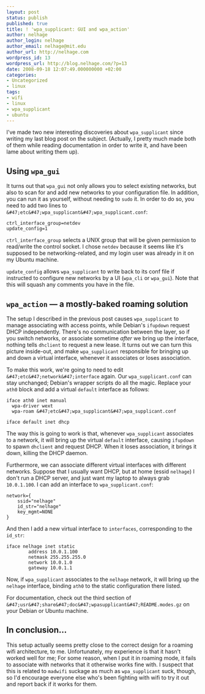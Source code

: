 ```yaml
---
layout: post
status: publish
published: true
title: ! 'wpa_supplicant: GUI and wpa_action'
author: nelhage
author_login: nelhage
author_email: nelhage@mit.edu
author_url: http://nelhage.com
wordpress_id: 13
wordpress_url: http://blog.nelhage.com/?p=13
date: 2008-09-18 12:07:49.000000000 +02:00
categories:
- Uncategorized
- linux
tags:
- wifi
- linux
- wpa_supplicant
- ubuntu
---
```

I've made two new interesting discoveries about `wpa_supplicant` since
writing my last blog post on the subject. (Actually, I pretty much
made both of them while reading documentation in order to write it,
and have been lame about writing them up).

Using `wpa_gui`
--------------

It turns out that `wpa_gui` not only allows you to select existing
networks, but also to scan for and add new networks to your
configuration file. In addition, you can run it as yourself, without
needing to `sudo` it. In order to do so, you need to add two lines to
`&#47;etc&#47;wpa_supplicant&#47;wpa_supplicant.conf`:

    ctrl_interface_group=netdev
    update_config=1

`ctrl_interface_group` selects a UNIX group that will be given
permission to read&#47;write the control socket. I chose `netdev` because
it seems like it's supposed to be networking-related, and my login
user was already in it on my Ubuntu machine.

`update_config` allows `wpa_supplicant` to write back to its conf file
if instructed to configure new networks by a UI (`wpa_cli` or
`wpa_gui`). Note that this will squash any comments you have in the
file.

`wpa_action` &mdash; a mostly-baked roaming solution
----------------------------------------------

The setup I described in the previous post causes `wpa_supplicant` to
manage associating with access points, while Debian's `ifupdown`
request DHCP independently. There's no communication between the
layer, so if you switch networks, or associate sometime _after_ we
bring up the interface, nothing tells `dhclient` to request a new
lease. It turns out we can turn this picture inside-out, and make
`wpa_supplicant` responsible for bringing up and down a virtual
interface, whenever it associates or loses association.

To make this work, we're going to need to edit
`&#47;etc&#47;network&#47;interface` again. Our `wpa_supplicant.conf` can stay
unchanged; Debian's wrapper scripts do all the magic. Replace your
`ath0` block and add a virtual `default` interface as follows:

    iface ath0 inet manual
      wpa-driver wext
      wpa-roam &#47;etc&#47;wpa_supplicant&#47;wpa_supplicant.conf
    
    iface default inet dhcp

The way this is going to work is that, whenever `wpa_supplicant`
associates to a network, it will bring up the virtual `default`
interface, causing `ifupdown` to spawn `dhclient` and request
DHCP. When it loses association, it brings it down, killing the DHCP
daemon.

Furthermore, we can associate different virtual interfaces with
different networks. Suppose that I usually want DHCP, but at home
(essid `nelhage`) I don't run a DHCP server, and just want my laptop
to always grab `10.0.1.100`. I can add an interface to
`wpa_supplicant.conf`:

    network={
        ssid="nelhage"
        id_str="nelhage"
        key_mgmt=NONE
    }

And then I add a new virtual interface to `interfaces`, corresponding
to the `id_str`:

    iface nelhage inet static
            address 10.0.1.100
            netmask 255.255.255.0
            network 10.0.1.0
            gateway 10.0.1.1

Now, if `wpa_supplicant` associates to the `nelhage` network, it will
bring up the `nelhage` interface, binding `ath0` to the static
configuration there listed.

For documentation, check out the third section of
`&#47;usr&#47;share&#47;doc&#47;wpasupplicant&#47;README.modes.gz` on your Debian or
Ubuntu machine.

In conclusion...
----------------

This setup actually seems pretty close to the correct design for a
roaming wifi architecture, to me. Unfortunately, my experience is that
it hasn't worked well for me; For some reason, when I put it in
roaming mode, it fails to associate with networks that it otherwise
works fine with. I suspect that this is related to `madwifi` suckage
as much as `wpa_supplicant` suck, though, so I'd encourage everyone
else who's been fighting with wifi to try it out and report back if it
works for them.
